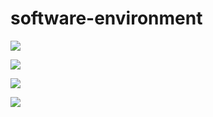 # software-environment

![](http://snag.gy/lWr8R.jpg)

![](http://snag.gy/8EIiM.jpg)

![](http://snag.gy/hyHSa.jpg)

![](http://snag.gy/jLbMF.jpg)